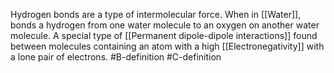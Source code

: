 Hydrogen bonds are a type of intermolecular force.
When in [[Water]], bonds a hydrogen from one water molecule to an oxygen on another water molecule.
A special type of [[Permanent dipole-dipole interactions]] found between molecules containing an atom with a high [[Electronegativity]] with a lone pair of electrons. 
#B-definition #C-definition 
